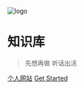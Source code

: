 ![logo](https://www.gravatar.com/avatar?d=robohash)

# 知识库
> 先想再做 听话出活

[个人网站](https://xsh.sunaf.top)
[Get Started](README.md)